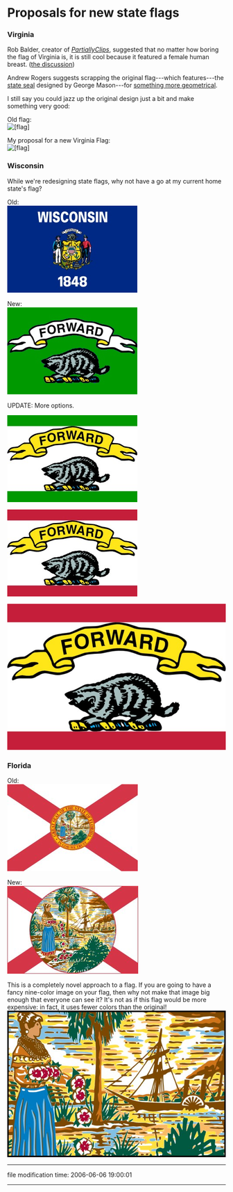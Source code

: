 Proposals for new state flags
=============================

### Virginia

Rob Balder, creator of [_PartiallyClips_](http://www.partiallyclips.com/), suggested that no matter how boring the flag of Virginia is, it is still cool because it featured a female human breast. ([the discussion](http://hwc.livejournal.com/51754.html))

Andrew Rogers suggests scrapping the original flag---which features---the [state seal](http://en.wikipedia.org/wiki/Seal_of_Virginia) designed by George Mason---for [something more geometrical](http://www.andrewrogers.net/Flags/new_state_flags.htm#Virginia_).

I still say you could jazz up the original design just a bit and make something very good:

Old flag:  
![[flag]](https://halcanary.org/images/Flag_of_Virginia.jpg)

My proposal for a new Virginia Flag:  
![[flag]](https://halcanary.org/images/2006-06-04_New_Virginia_Flag2_by_Hal_Canary.jpg)

### Wisconsin

While we're redesigning state flags, why not have a go at my current home state's flag?

Old:  
![[]](/images/Flag_of_Wisconsin.jpg)

New:  
![[]](/images/2006-06-04_New_Wisconsin_Flag_6_by_Hal_Canary.jpg)

<span class="achtung">UPDATE:</span> More options.

![[]](/images/2006-06-05_New_Wisconsin_Flag_1_by_Hal_Canary.jpg)

![[]](/images/2006-06-05_New_Wisconsin_Flag_2_by_Hal_Canary.jpg)

![[]](/images/2006-06-05_New_Wisconsin_Flag_2_by_Hal_Canary_600.jpg)

### Florida

Old:  
![[]](/images/Flag_of_Florida.jpg)

New:  
![[]](/images/2006-06-04_New_Florida_Flag_3_by_Hal_Canary.jpg)

This is a completely novel approach to a flag. If you are going to have a fancy nine-color image on your flag, then why not make that image big enough that everyone can see it? It's not as if this flag would be more expensive: in fact, it uses fewer colors than the original!  
![[]](/images/2006-06-05_New_Florida_Flag_Hal_Canary.jpg)

* * *

file modification time: 2006-06-06 19:00:01

* * *
